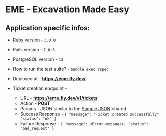 # EME - Excavation Made Easy

## Application specific infos:

* Ruby version - `3.0.0`

* Rails version - `7.0.6`

* PostgreSQL version - `13`

* How to run the test suite? - `bundle exec rspec`

* Deployed at - **https://eme.fly.dev/**

* Ticket creation endpoint - 
    * URL    - **https://eme.fly.dev/v1/tickets**
    * Action - **POST**
    * Params - JSON similar to the [Sample JSON](https://github.com/deepaksharma33/eme/blob/master/sample.json) shared
    * Success Response - `{ "message": "Ticket created successfully", "status": "ok" }`
    * Failure Response - `{ "message": <Error message>, "status": "bad_request" }`
